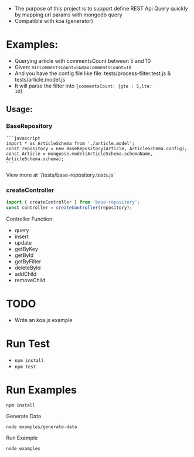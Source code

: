 * The purpose of this project is to support define REST Api Query quickly by mapping url params with mongodb query
* Compatible with koa (generator)

# Examples:

* Querying article with commentsCount between 5 and 10
* Given: <code>minCommentsCount=5&maxCommentsCount=10</code>
* And you have the config file like file: tests/process-filter.test.js & tests/article.model.js
* It will parse the filter into <code>{commentsCount: {$gte: 5,$lte: 10}</code>

## Usage:

### BaseRepository
    ```javascript
    import * as ArticleSchema from './article.model';
    const repository = new BaseRepository(Article, ArticleSchema.config);
    const Article = mongoose.model(ArticleSchema.schemaName, ArticleSchema.schema);
    ```
View more at '/tests/base-repository.tests.js'

### createController
```javascript
import { createController } from 'base-repository';
const controller = createController(repository);
```
Controller Function:
* query
* insert
* update
* getByKey
* getById
* getByFilter
* deleteById
* addChild
* removeChild

# TODO
* Write an koa.js example

# Run Test
* <code>npm install</code>
* <code>npm test</code>

# Run Examples
```
npm install
```
Generate Data
```
node examples/generate-data
```
Run Example
```
node examples
```
